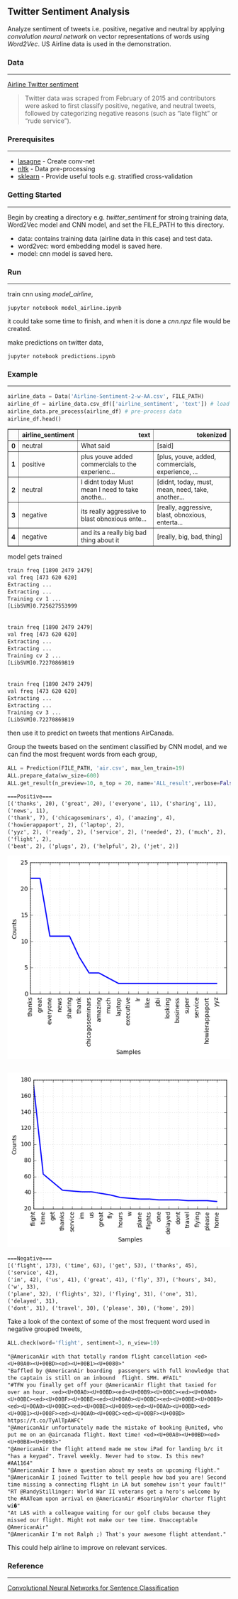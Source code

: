 ## Twitter Sentiment Analysis
Analyze sentiment of tweets i.e. positive, negative and neutral by applying *convolution neural network* on vector representations of words using *Word2Vec*. US Airline data is used in the demonstration.

### Data
--------
[Airline Twitter sentiment](https://www.crowdflower.com/data-for-everyone/)
>Twitter data was scraped from February of 2015 and contributors were asked to first classify positive, negative, and neutral tweets, followed by categorizing negative reasons (such as “late flight” or “rude service”).

### Prerequisites
-----------------
* [lasagne](http://lasagne.readthedocs.io/en/latest/user/installation.html) - Create conv-net
* [nltk](http://www.nltk.org/install.html) - Data pre-processing
* [sklearn](http://scikit-learn.org/stable/install.html) - Provide useful tools e.g. stratified cross-validation


### Getting Started
-------------------
Begin by creating a directory e.g. *twitter_sentiment* for stroing training data, Word2Vec model and CNN model, and set the FILE_PATH to this directory.
* data: contains training data (airline data in this case) and test data.
* word2vec: word embedding model is saved here.
* model: cnn model is saved here.

### Run
-------
train cnn using *model_airline*,
```
jupyter notebook model_airline.ipynb
```
it could take some time to finish, and when it is done a *cnn.npz* file would be created.

make predictions on twitter data,
```
jupyter notebook predictions.ipynb
```
### Example
-----------
```python
airline_data = Data('Airline-Sentiment-2-w-AA.csv', FILE_PATH)
airline_df = airline_data.csv_df(['airline_sentiment', 'text']) # load data
airline_data.pre_process(airline_df) # pre-process data
airline_df.head()
```
<div>
<table border="1" class="dataframe">
  <thead>
    <tr style="text-align: right;">
      <th></th>
      <th>airline_sentiment</th>
      <th>text</th>
      <th>tokenized</th>
    </tr>
  </thead>
  <tbody>
    <tr>
      <th>0</th>
      <td>neutral</td>
      <td>What  said</td>
      <td>[said]</td>
    </tr>
    <tr>
      <th>1</th>
      <td>positive</td>
      <td>plus youve added commercials to the experienc...</td>
      <td>[plus, youve, added, commercials, experience, ...</td>
    </tr>
    <tr>
      <th>2</th>
      <td>neutral</td>
      <td>I didnt today Must mean I need to take anothe...</td>
      <td>[didnt, today, must, mean, need, take, another...</td>
    </tr>
    <tr>
      <th>3</th>
      <td>negative</td>
      <td>its really aggressive to blast obnoxious ente...</td>
      <td>[really, aggressive, blast, obnoxious, enterta...</td>
    </tr>
    <tr>
      <th>4</th>
      <td>negative</td>
      <td>and its a really big bad thing about it</td>
      <td>[really, big, bad, thing]</td>
    </tr>
  </tbody>
</table>
</div>

model gets trained

```
train freq [1890 2479 2479]
val freq [473 620 620]
Extracting ... 
Extracting ... 
Training cv 1 ...
[LibSVM]0.725627553999


train freq [1890 2479 2479]
val freq [473 620 620]
Extracting ... 
Extracting ... 
Training cv 2 ...
[LibSVM]0.72270869819


train freq [1890 2479 2479]
val freq [473 620 620]
Extracting ... 
Extracting ... 
Training cv 3 ...
[LibSVM]0.72270869819
 ```
 then use it to predict on tweets that mentions AirCanada. 
 
 Group the tweets based on the sentiment classified by CNN model, and we can find the most frequent words from each group,
 
```python
ALL = Prediction(FILE_PATH, 'air.csv', max_len_train=19)
ALL.prepare_data(wv_size=600)
ALL.get_result(n_preview=10, n_top = 20, name='ALL_result',verbose=False)
```
```
===Positive===
[('thanks', 20), ('great', 20), ('everyone', 11), ('sharing', 11), ('news', 11), 
('thank', 7), ('chicagoseminars', 4), ('amazing', 4), ('howierappaport', 2), ('laptop', 2), 
('yyz', 2), ('ready', 2), ('service', 2), ('needed', 2), ('much', 2), ('flight', 2), 
('beat', 2), ('plugs', 2), ('helpful', 2), ('jet', 2)]
```
![png](output_2_1.png)
```

```
![png](output_2_3.png)
```
===Negative===
[('flight', 173), ('time', 63), ('get', 53), ('thanks', 45), ('service', 42), 
('im', 42), ('us', 41), ('great', 41), ('fly', 37), ('hours', 34), ('w', 33), 
('plane', 32), ('flights', 32), ('flying', 31), ('one', 31), ('delayed', 31), 
('dont', 31), ('travel', 30), ('please', 30), ('home', 29)]
```


Take a look of the context of some of the most frequent word used in negative grouped tweets,
```python
ALL.check(word='flight', sentiment=3, n_view=10)
```
```
"@AmericanAir with that totally random flight cancellation <ed><U+00A0><U+00BD><ed><U+00B1><U+0080>"
"Baffled by @AmericanAir boarding  passengers with full knowledge that the captain is still on an inbound  flight. SMH. #FAIL"
"#TFW you finally get off your @AmericanAir flight that taxied for over an hour. <ed><U+00A0><U+00BD><ed><U+00B9><U+008C><ed><U+00A0><U+00BC><ed><U+00BF><U+00BE><ed><U+00A0><U+00BC><ed><U+00BE><U+0089><ed><U+00A0><U+00BC><ed><U+00BE><U+0089><ed><U+00A0><U+00BD><ed><U+00B1><U+008F><ed><U+00A0><U+00BC><ed><U+00BF><U+00BD> https://t.co/TyAlTpAWFC"
"@AmericanAir unfortunately made the mistake of booking @united, who put me on an @aircanada flight. Next time! <ed><U+00A0><U+00BD><ed><U+00B8><U+0093>"
"@AmericanAir the flight attend made me stow iPad for landing b/c it "has a keypad". Travel weekly. Never had to stow. Is this new? #AA1164"
"@AmericanAir I have a question about my seats on upcoming flight."
"@AmericanAir I joined Twitter to tell people how bad you are! Second time missing a connecting flight in LA but somehow isn't your fault!"
"RT @RandyStillinger: World War II veterans get a hero's welcome by the #AATeam upon arrival on @AmericanAir #SoaringValor charter flight wi�"
"At LAS with a colleague waiting for our golf clubs because they missed our flight. Might not make our tee time. Unacceptable @AmericanAir"
"@AmericanAir I'm not Ralph ;) That's your awesome flight attendant."
```

This could help airline to improve on relevant services.

### Reference
-------------
[Convolutional Neural Networks for Sentence Classification](https://arxiv.org/pdf/1408.5882.pdf)
